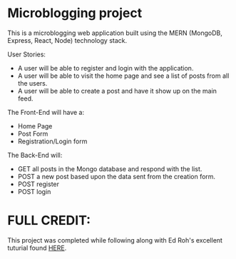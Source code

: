 # Microblogging project

This is a microblogging web application built using the MERN (MongoDB, Express, React, Node) technology stack.

User Stories:
- A user will be able to register and login with the application.
- A user will be able to visit the home page and see a list of posts from all the users.
- A user will be able to create a post and have it show up on the main feed.

The Front-End will have a:

- Home Page
- Post Form
- Registration/Login form

The Back-End will:

- GET all posts in the Mongo database and respond with the list.
- POST a new post based upon the data sent from the creation form.
- POST register
- POST login

# FULL CREDIT: 

This project was completed while following along with Ed Roh's excellent tuturial found [HERE](https://www.youtube.com/watch?v=K8YELRmUb5o&ab_channel=EdRoh). 